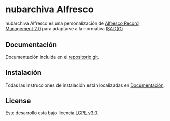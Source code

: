 nubarchiva Alfresco
===================

nubarchiva Alfresco es una personalización de [Alfresco Record Management 2.0](http://wiki.alfresco.com/wiki/Records_Management) para adaptarse a la normativa [ISAD(G)](http://www.mcu.es/archivos/docs/isad.pdf)

Documentación
-------------

Documentación incluida en el [repositorio git](https://github.com/keensoft/nubarchiva-Alfresco/tree/master/docs/5_documentacion).

Instalación
------------

Todas las instrucciones de instalación están localizadas en [Documentación](https://github.com/keensoft/nubarchiva-Alfresco/tree/master/docs/5_documentacion).

License
-------

Este desarrollo esta bajo licencia [LGPL v3.0](http://www.gnu.org/licenses/lgpl-3.0.html).


